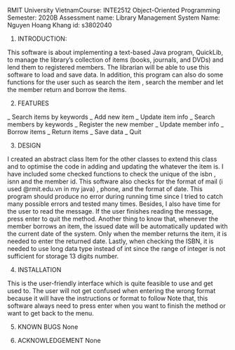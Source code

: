 RMIT University VietnamCourse: INTE2512 Object-Oriented Programming
Semester: 2020B
Assessment name: Library Management System 
Name: Nguyen Hoang Khang
id: s3802040


1. INTRODUCTION:

This software is about implementing a text-based Java program, QuickLib, to manage the library’s collection of items (books, journals, and DVDs) and lend them to registered members.
The librarian will be able to use this software to load and save data. In addition, this program can also do some functions for the user such as search the item , search the member and let the member return and borrow the items.

2. FEATURES

_ Search items by keywords
_ Add new item
_ Update item info
_ Search members by keywords
_ Register the new member
_ Update member info
_ Borrow items
_ Return items
_ Save data
_ Quit

3. DESIGN

I created an abstract class Item for the other classes to extend this class and to optimise the code in adding and updating the whatever the item is.
I have included some checked functions to check the unique of the isbn , isnn and the member id.
This software also checks for the format of mail (i used @rmit.edu.vn in my java) , phone, and the format of date.
This program should produce no error during running time since I tried to catch many possible errors and tested many times.
Besides, I also have time for the user to read the message. If the user finishes reading the message, press enter to quit the method.
Another thing to know that, whenever the member borrows an item, the issued date will be automatically updated with the current date of the system. Only when the member returns the item, it is needed to enter the returned date.
Lastly, when checking the ISBN, it is needed to use long data type instead of int since the range of integer is not sufficient for storage 13 digits number.

4. INSTALLATION

This is the user-friendly interface which is quite feasible to use and get used to. The user will not get confused when entering the wrong format because it will have the instructions or format to follow
Note that, this software always need to press enter when you want to finish the method or want to get back to the menu.

5. KNOWN BUGS
None

6. ACKNOWLEDGEMENT
None

